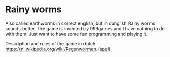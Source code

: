 # Rainy worms

Also called earthworms in correct english, but in dunglish Rainy worms sounds better.
The game is invented by 999games and I have nothing to do with them. 
Just want to have some fun programming and playing it.

Description and rules of the game in dutch:
https://nl.wikipedia.org/wiki/Regenwormen_(spel)



